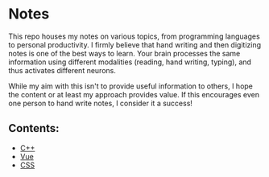 # Notes
This repo houses my notes on various topics, from programming languages to personal productivity.
I firmly believe that hand writing and then digitizing notes is one of the best ways to learn. Your
brain processes the same information using different modalities (reading, hand writing, typing), 
and thus activates different neurons. 

While my aim with this isn't to provide useful information to others, I hope the content or at least my
approach provides value. If this encourages even one person to hand write notes, I consider it a success!

## Contents:
- [C++](https://github.com/jakeEspinosa/notes/tree/main/cpp)
- [Vue](https://github.com/jakeEspinosa/notes/tree/main/vue)
- [CSS](https://github.com/jakeEspinosa/notes/tree/main/css)
